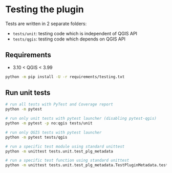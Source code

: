 # Testing the plugin

Tests are written in 2 separate folders:

- `tests/unit`: testing code which is independent of QGIS API
- `tests/qgis`: testing code which depends on QGIS API

## Requirements

- 3.10 < QGIS < 3.99

```bash
python -m pip install -U -r requirements/testing.txt
```

## Run unit tests

```bash
# run all tests with PyTest and Coverage report
python -m pytest

# run only unit tests with pytest launcher (disabling pytest-qgis)
python -m pytest -p no:qgis tests/unit

# run only QGIS tests with pytest launcher
python -m pytest tests/qgis

# run a specific test module using standard unittest
python -m unittest tests.unit.test_plg_metadata

# run a specific test function using standard unittest
python -m unittest tests.unit.test_plg_metadata.TestPluginMetadata.test_version_semver
```
